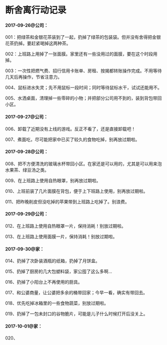 # 断舍离行动记录

#### 2017-09-26@公司：

001：把绿茶和金银花茶装到了一起，扔掉了绿茶的包装袋。但并没有舍得把金银花茶扔掉。要赶紧喝掉这两种茶。

002：上班路上用掉了一张面膜。家里还有一些没用过的面膜，要在这个时段用掉。

003：一次性把燃气费、招行信用卡账单、房租、按揭都转账操作完成。不用等待几天后再操作，节省注意力。

004、鼠标进水失灵；先不用鼠标一段时间；同时等待鼠标水干，试试还能用不。

005、水洒桌面，清理掉一些零碎的小物；并把部分公司用不到的，装到背包带回小区。

#### 2017-09-27@公司：

006、卸载了近期没有上线的游戏。反正不看了，还是直接卸载吧！

007、煮面吃，尽可能把家中已买了较久的食物吃掉，别再放过期啦。

#### 2017-09-28@公司：

008、把不方便清洗的玻璃水杯带回小区。在家还是可以用的，尤其是可以用来泡水果茶、绿豆汤之类。

009、在上班路上使用自热眼罩，别再放过期啦。

010、上班前装了几片面膜在背包，便于上下班路上使用，别再放过期啦。

011、把昨晚削皮但没吃掉的苹果带到上班路上吃掉了。别浪费。

#### 2017-09-29@公司：

012、在上班路上使用自热眼罩一片，保持消耗！别放过期啦。

013、在上班路上使用面膜一片，保持消耗！别放过期啦。

#### 2017-09-30@家：

014、扔掉了次卧装酒瓶的纸箱，扔掉了月饼盒。

015、扔掉了厨房的几大包塑料袋，家公囤了这么多啊…

016、扔掉了小阳台上不再使用的厨具。

017、和公婆商量，让公婆把多余的桶带回家；今早一看，确实有带回去。

018、优先吃掉冰箱里的一些食物蔬菜，别放过期啦。

019、扔掉了一包未封口的谷物脆片，可能是儿子什么时候打开后没关上。

#### 2017-10-01@家：

020、